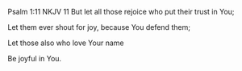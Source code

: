 Psalm 1:11 NKJV
11 But let all those rejoice who put their trust in You;

Let them ever shout for joy, because You defend them;

Let those also who love Your name

Be joyful in You.
